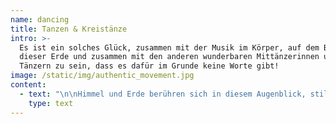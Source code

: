 ```yaml
---
name: dancing
title: Tanzen & Kreistänze
intro: >-
  Es ist ein solches Glück, zusammen mit der Musik im Körper, auf dem Boden
  dieser Erde und zusammen mit den anderen wunderbaren Mittänzerinnen und
  Tänzern zu sein, dass es dafür im Grunde keine Worte gibt!
image: /static/img/authentic_movement.jpg
content:
  - text: "\n\nHimmel und Erde berühren sich in diesem Augenblick, stille, kaum wahrnehmbar. Und manches Mal laut jubelnd.\r\n\nZu tanzen ist für mich Ausdruck höchster Freude, Dankbarkeit und Begeisterung.\r\n\nIch bin unendlich dankbar, dass ich mich bewegen kann, und zwar genauso, wie ich es beim Tanzen tue. Ob das für Dabeistehende eigenartig oder interessant erscheint, ist mir in diesem Augenblick vollkommen egal – ein glückseliger Zustand, der mir sonst nicht immer so leicht und schnell zufließt\r\n\n##"
    type: text
---
```


